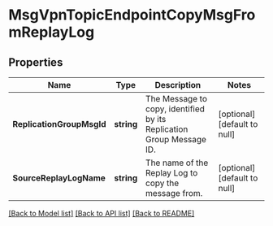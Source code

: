 # MsgVpnTopicEndpointCopyMsgFromReplayLog

## Properties
Name | Type | Description | Notes
------------ | ------------- | ------------- | -------------
**ReplicationGroupMsgId** | **string** | The Message to copy, identified by its Replication Group Message ID. | [optional] [default to null]
**SourceReplayLogName** | **string** | The name of the Replay Log to copy the message from. | [optional] [default to null]

[[Back to Model list]](../README.md#documentation-for-models) [[Back to API list]](../README.md#documentation-for-api-endpoints) [[Back to README]](../README.md)


